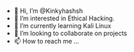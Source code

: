 - 👋 Hi, I’m @Kinkyhashsh
- 👀 I’m interested in Ethical Hacking.
- 🌱 I’m currently learning Kali Linux
- 💞️ I’m looking to collaborate on projects
- 📫 How to reach me ...

<!---
Kinkyhashsh/Kinkyhashsh is a ✨ special ✨ repository because its `README.md` (this file) appears on your GitHub profile.
You can click the Preview link to take a look at your changes.
--->
